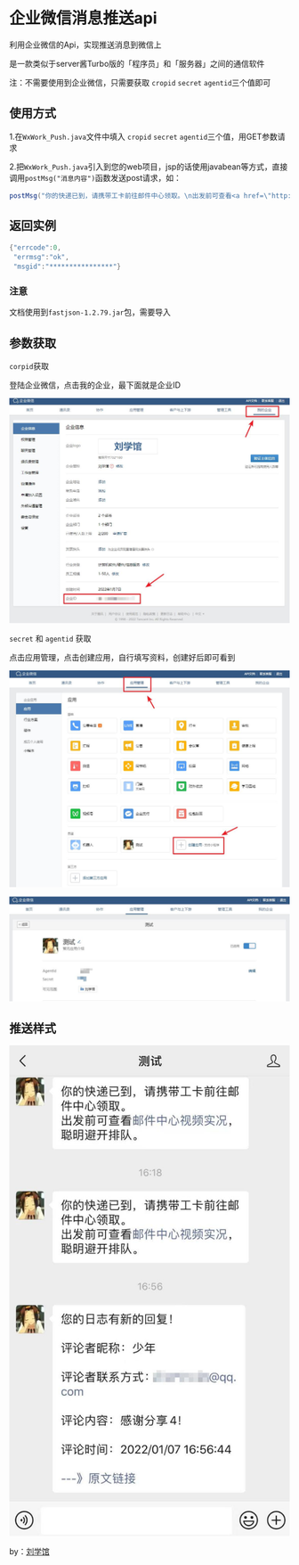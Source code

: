 # 企业微信消息推送api

利用企业微信的Api，实现推送消息到微信上

是一款类似于server酱Turbo版的「程序员」和「服务器」之间的通信软件

注：不需要使用到企业微信，只需要获取 `cropid` `secret` `agentid`三个值即可

## 使用方式

1.在`WxWork_Push.java`文件中填入 `cropid` `secret` `agentid`三个值，用GET参数请求

2.把`WxWork_Push.java`引入到您的web项目，jsp的话使用javabean等方式，直接调用`postMsg("消息内容")`函数发送post请求，如：

```java
postMsg("你的快递已到，请携带工卡前往邮件中心领取。\n出发前可查看<a href=\"http://work.weixin.qq.com\">邮件中心视频实况</a>，聪明避开排队。");
```

## 返回实例

```java
{"errcode":0,
 "errmsg":"ok",
 "msgid":"****************"}
```

### 注意

文档使用到`fastjson-1.2.79.jar`包，需要导入

## 参数获取

`corpid`获取

登陆企业微信，点击我的企业，最下面就是企业ID

![](./imgs/qiyeid.jpg)

`secret` 和 `agentid` 获取

点击应用管理，点击创建应用，自行填写资料，创建好后即可看到

![](./imgs/cjyy.jpg)

![](./imgs/aidsid.jpg)



## 推送样式

![](./imgs/demo.jpg)



by：[刘学馆](http://www.sexy0769.com)